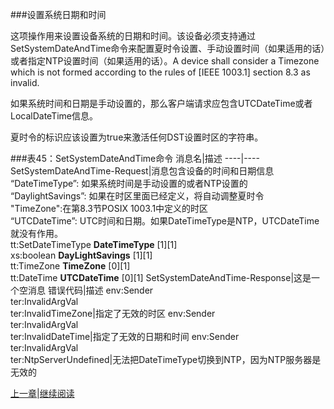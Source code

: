 ###设置系统日期和时间

这项操作用来设置设备系统的日期和时间。该设备必须支持通过SetSystemDateAndTime命令来配置夏时令设置、手动设置时间（如果适用的话）或者指定NTP设置时间（如果适用的话）。A device shall consider a Timezone which is not formed according to the rules of [IEEE 1003.1] section 8.3 as invalid.

如果系统时间和日期是手动设置的，那么客户端请求应包含UTCDateTime或者LocalDateTime信息。

夏时令的标识应该设置为true来激活任何DST设置时区的字符串。


###表45：SetSystemDateAndTime命令
消息名|描述
----|----
SetSystemDateAndTime-Request|消息包含设备的时间和日期信息<br />“DateTimeType”: 如果系统时间是手动设置的或者NTP设置的<br />“DaylightSavings”: 如果在时区里面已经定义，将自动调整夏时令<br />"TimeZone":在第8.3节POSIX 1003.1中定义的时区<br />“UTCDateTime”: UTC时间和日期。如果DateTimeType是NTP，UTCDateTime就没有作用。<br />tt:SetDateTimeType **DateTimeType** [1][1]<br />xs:boolean **DayLightSavings** [1][1]<br />tt:TimeZone **TimeZone** [0][1]<br />tt:DateTime **UTCDateTime** [0][1]
SetSystemDateAndTime-Response|这是一个空消息
错误代码|描述
env:Sender<br />ter:InvalidArgVal<br />ter:InvalidTimeZone|指定了无效的时区
env:Sender<br />ter:InvalidArgVal<br />ter:InvalidDateTime|指定了无效的日期和时间
env:Sender<br />ter:InvalidArgVal<br />ter:NtpServerUndefined|无法把DateTimeType切换到NTP，因为NTP服务器是无效的



[上一章](08.03.06.md)|[继续阅读](08.03.08.md)

 

 




 



